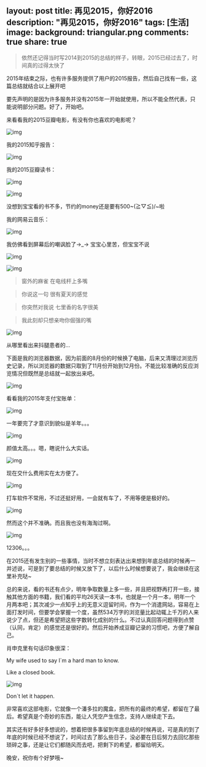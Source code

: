 layout: post
title: 再见2015，你好2016
description: "再见2015，你好2016"
tags: [生活]
image:
background: triangular.png
comments: true
share: true
---

>依然还记得当时写2014到2015的总结的样子，转眼，2015已经过去了，时间真的过得太快了

2015年结束之际，也有许多服务提供了用户的2015报告，然后自己找有一些，这篇总结就结合以上展开吧

要先声明的是因为许多服务并没有2015年一开始就使用，所以不能全然代表，只能说明部分问题。好了，开始吧。

来看看我的2015豆瓣电影，有没有你也喜欢的电影呢？

![img](./images/article/2016-1-1/1.png)

我的2015知乎报告：

![img](./images/article/2016-1-1/2.png)

我的2015豆瓣读书：

![img](./images/article/2016-1-1/3.png)

![img](./images/article/2016-1-1/4.png)

没想到宝宝看的书不多，节约的money还是要有500~\(≧▽≦)/~啦

我的网易云音乐：

![img](./images/article/2016-1-1/6.png)

我仿佛看到屏幕后的嘲讽脸了→_→  宝宝心里苦，但宝宝不说

![img](./images/article/2016-1-1/7.png)

![img](./images/article/2016-1-1/8.png)

>窗外的麻雀 在电线杆上多嘴

>你说这一句 很有夏天的感觉

>你突然对我说 七里香的名字很美

>我此刻却只想亲吻你倔强的嘴

![img](./images/article/2016-1-1/9.png)

从哪里看出来抖腿患者的...

下面是我的浏览器数据，因为前面的8月份的时候换了电脑，后来又清理过浏览历史记录，所以浏览器的数据只取到了11月份开始到12月份。不能比较准确的反应浏览情况但既然是总结就一起放出来吧。

![img](./images/article/2016-1-1/5.png)

看看我的2015年支付宝账单：

![img](./images/article/2016-1-1/11.jpg)

一年要完了才意识到貌似是羊年。。。

![img](./images/article/2016-1-1/12.jpg)

颜值太高。。。嗯，瞎说什么大实话。

![img](./images/article/2016-1-1/13.jpg)

现在交什么费用实在太方便了。

![img](./images/article/2016-1-1/14.jpg)

打车软件不常用，不过还挺好用，一会就有车了，不用等便是极好的。

![img](./images/article/2016-1-1/15.jpg)

然而这个并不准确。而且我也没有海淘过啊。

![img](./images/article/2016-1-1/16.jpg)

12306。。。

在2015还有发生别的一些事情，当时不想立刻表达出来想到年底总结的时候再一并述说，可是到了要总结的时候又放下了，以后什么时候想要说了，我会继续在这里补充哒~

总的来说，看的书还有点少，明年争取数量上多一些，并且把视野再打开一些，接触其他方面的书籍，我们看的平均26天读一本书，也就是一个月一本，明年一个月两本吧；其次减少一点知乎上的无意义逗留时间，作为一个消遣网站，容易在上面打发时间，但要学会掌握一个度，虽然534万字的浏览量比起动辄上千万的人来说少了点，但还是希望把这些字数转化成别的什么。不过认真回答问题得到点赞（认同，肯定）的感觉还是很好的。然后开始养成豆瓣记录的习惯吧，方便了解自己。

肖申克里有句话印象很深：

My wife used to say I`m a hard man to know.

Like a closed book.

![img](./images/article/2016-1-1/10.png)

Don`t let it happen.

非常喜欢这部电影，它就像一个潘多拉的魔盒，把所有的最终的希望，都留在了最后。希望真是个奇妙的东西，能让人凭空产生信念，支持人继续走下去。

其实还有好多好多想说的，想着把很多事留到年底总结的时候再说，可是真的到了年底的时候已经不想说了，时间过去了那么些日子，没必要在日后努力去回忆那些琐碎之事，还是让它们都随风而去吧，把剩下的希望，都留给明天。

晚安，祝你有个好梦哦~